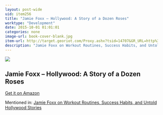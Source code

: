```yaml
---
layout: post-wide
uid: item256
title: "Jamie Foxx – Hollywood: A Story of a Dozen Roses"
worktype: "Development"
date: 2015-10-01 01:01:01
categories: none
image-url: book-cover-blank.jpg
item-url: http://target.georiot.com/Proxy.ashx?tsid=14707&GR_URL=http%3A%2F%2Fwww.amazon.com%2Fexec%2Fobidos%2FASIN%2FB00WNPOMT0%2Foffsitoftimfe-20
description: "Jamie Foxx on Workout Routines, Success Habits, and Untold Hollywood Stories"
---
```

<a href="http://target.georiot.com/Proxy.ashx?tsid=14707&GR_URL=http%3A%2F%2Fwww.amazon.com%2Fexec%2Fobidos%2FASIN%2FB00WNPOMT0%2Foffsitoftimfe-20" target="blank"><img src="../../../../img/thumbs/book-cover-blank.jpg" class="prod-img"></a>
<h2>Jamie Foxx – Hollywood: A Story of a Dozen Roses</h2>
<p><a href="http://target.georiot.com/Proxy.ashx?tsid=14707&GR_URL=http%3A%2F%2Fwww.amazon.com%2Fexec%2Fobidos%2FASIN%2FB00WNPOMT0%2Foffsitoftimfe-20" target="blank">Get it on Amazon</a><p>
<p>Mentioned in: <a href="http://fourhourworkweek.com/2015/12/06/jamie-foxx/" target="blank">Jamie Foxx on Workout Routines, Success Habits, and Untold Hollywood Stories</a></p>
